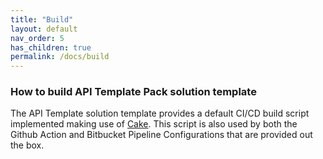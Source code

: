 ```yaml
---
title: "Build"
layout: default
nav_order: 5
has_children: true
permalink: /docs/build
---
```


### How to build API Template Pack solution template

The API Template solution template provides a default CI/CD build script implemented making use of [Cake](what-is-cake).  This script is also used by both the Github Action and Bitbucket Pipeline Configurations that are provided out the box.

